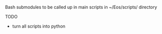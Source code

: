 Bash submodules to be called up in main scripts in ~/Eos/scripts/ directory

TODO 
- turn all scripts into python 
